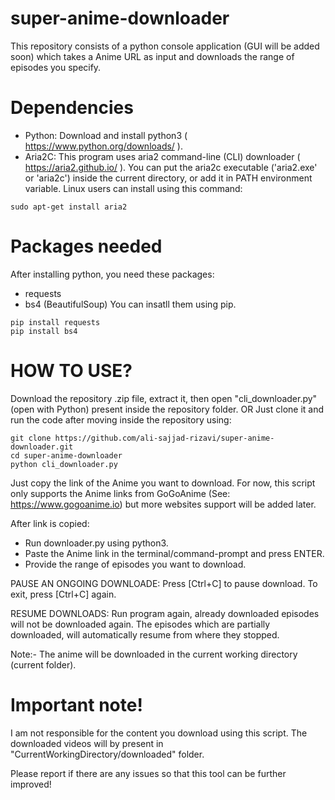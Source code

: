 # super-anime-downloader
This repository consists of a python console application (GUI will be added soon) which takes a Anime URL as input and downloads the range of episodes you specify.

# Dependencies
- Python: Download and install python3 ( https://www.python.org/downloads/ ).
- Aria2C: This program uses aria2 command-line (CLI) downloader ( https://aria2.github.io/ ).
You can put the aria2c executable ('aria2.exe' or 'aria2c') inside  the current directory, or add it in PATH environment variable.
Linux users can install using this command:
```
sudo apt-get install aria2
```

# Packages needed
After installing python, you need these packages:
- requests
- bs4 (BeautifulSoup)
You can insatll them using pip.
```
pip install requests
pip install bs4
```

# HOW TO USE?

Download the repository .zip file, extract it, then open "cli_downloader.py" (open with Python) present inside the repository folder.
OR
Just clone it and run the code after moving inside the repository using:
```
git clone https://github.com/ali-sajjad-rizavi/super-anime-downloader.git
cd super-anime-downloader
python cli_downloader.py
```

Just copy the link of the Anime you want to download. For now, this script only supports
the Anime links from GoGoAnime (See: https://www.gogoanime.io) but more websites support
will be added later.

After link is copied:
- Run downloader.py using python3.
- Paste the Anime link in the terminal/command-prompt and press ENTER.
- Provide the range of episodes you want to download.

PAUSE AN ONGOING DOWNLOADE:
Press [Ctrl+C] to pause download. To exit, press [Ctrl+C] again.

RESUME DOWNLOADS:
Run program again, already downloaded episodes will not be downloaded again.
The episodes which are partially downloaded, will automatically resume from where they stopped.

Note:- The anime will be downloaded in the current working directory (current folder).

# Important note!

I am not responsible for the content you download using this script.
The downloaded videos will by present in "CurrentWorkingDirectory/downloaded" folder.

Please report if there are any issues so that this tool can be further improved!

